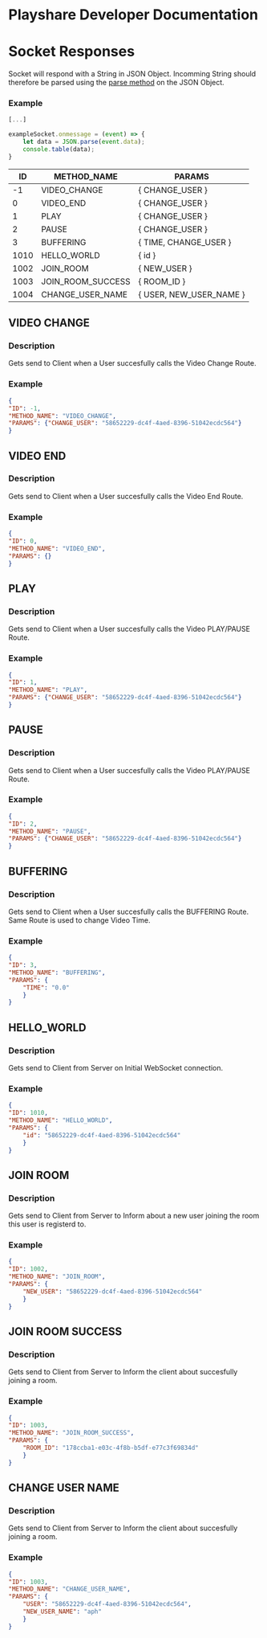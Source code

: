 # Playshare Developer Documentation

# Socket Responses
Socket will respond with a String in JSON Object. Incomming String should therefore be parsed using the [parse method](https://developer.mozilla.org/de/docs/Web/JavaScript/Reference/Global_Objects/JSON/parse) on the JSON Object.

### Example
```js
[...]

exampleSocket.onmessage = (event) => {
    let data = JSON.parse(event.data);
    console.table(data);
}
```

| ID | METHOD_NAME | PARAMS |
| -- | ----------- | ---------------------- |
| -1 | VIDEO_CHANGE | { CHANGE_USER } |
| 0 | VIDEO_END | { CHANGE_USER } |
| 1 | PLAY | { CHANGE_USER } |
| 2 | PAUSE | { CHANGE_USER } |
| 3 | BUFFERING | { TIME, CHANGE_USER } |
| 1010 | HELLO_WORLD | { id } |
| 1002 | JOIN_ROOM | { NEW_USER } |
| 1003 | JOIN_ROOM_SUCCESS | { ROOM_ID } |
| 1004 | CHANGE_USER_NAME | { USER, NEW_USER_NAME } |


## VIDEO CHANGE
### **Description**
Gets send to Client when a User succesfully calls the Video Change Route.

### Example
```json
{
"ID": -1,
"METHOD_NAME": "VIDEO_CHANGE",
"PARAMS": {"CHANGE_USER": "58652229-dc4f-4aed-8396-51042ecdc564"}
}
```

## VIDEO END
### **Description**
Gets send to Client when a User succesfully calls the Video End Route.

### Example
```json
{
"ID": 0,
"METHOD_NAME": "VIDEO_END",
"PARAMS": {}
}
```

## PLAY
### **Description**
Gets send to Client when a User succesfully calls the Video PLAY/PAUSE Route.

### Example
```json
{
"ID": 1,
"METHOD_NAME": "PLAY",
"PARAMS": {"CHANGE_USER": "58652229-dc4f-4aed-8396-51042ecdc564"}
}
```

## PAUSE
### **Description**
Gets send to Client when a User succesfully calls the Video PLAY/PAUSE Route.

### Example
```json
{
"ID": 2,
"METHOD_NAME": "PAUSE",
"PARAMS": {"CHANGE_USER": "58652229-dc4f-4aed-8396-51042ecdc564"}
}
```

## BUFFERING
### **Description**
Gets send to Client when a User succesfully calls the BUFFERING Route. Same Route is used to change Video Time.
### Example
```json
{
"ID": 3,
"METHOD_NAME": "BUFFERING",
"PARAMS": {
    "TIME": "0.0"
    }
}
```

## HELLO_WORLD
### **Description**
Gets send to Client from Server on Initial WebSocket connection.

### Example
```json
{
"ID": 1010,
"METHOD_NAME": "HELLO_WORLD",
"PARAMS": {
    "id": "58652229-dc4f-4aed-8396-51042ecdc564"
    }
}
```

## JOIN ROOM
### **Description**
Gets send to Client from Server to Inform about a new user joining the room this user is registerd to.

### Example
```json
{
"ID": 1002,
"METHOD_NAME": "JOIN_ROOM",
"PARAMS": {
    "NEW_USER": "58652229-dc4f-4aed-8396-51042ecdc564"
    }
}
```

## JOIN ROOM SUCCESS
### **Description**
Gets send to Client from Server to Inform the client about succesfully joining a room.

### Example
```json
{
"ID": 1003,
"METHOD_NAME": "JOIN_ROOM_SUCCESS",
"PARAMS": {
    "ROOM_ID": "178ccba1-e03c-4f8b-b5df-e77c3f69834d"
    }
}
```

## CHANGE USER NAME
### **Description**
Gets send to Client from Server to Inform the client about succesfully joining a room.

### Example
```json
{
"ID": 1003,
"METHOD_NAME": "CHANGE_USER_NAME",
"PARAMS": {
    "USER": "58652229-dc4f-4aed-8396-51042ecdc564",
    "NEW_USER_NAME": "aph"
    }
}
```

